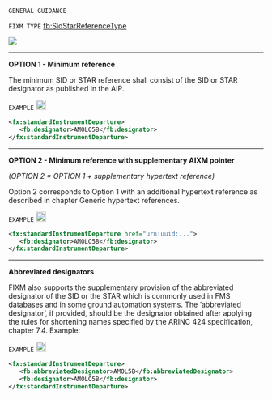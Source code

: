 `GENERAL GUIDANCE`

`FIXM TYPE` [fb:SidStarReferenceType](https://www.fixm.aero/releases/FIXM-4.2.0/doc/schema_documentation/Fixm_SidStarReferenceType.html#Link1E)

<img src="https://github.com/hlepori/fixm_test/blob/master/media/SidStarReferenceType.png">

***

**OPTION 1 - Minimum reference**

The minimum SID or STAR reference shall consist of the SID or STAR
designator as published in the AIP.

`EXAMPLE` <img src="https://github.com/hlepori/fixm_test/blob/master/media/ok.png" width="20" height="20" />

```xml
<fx:standardInstrumentDeparture>
   <fb:designator>AMOLO5B</fb:designator>
</fx:standardInstrumentDeparture>

```

***

**OPTION 2 - Minimum reference with supplementary AIXM pointer**

*(OPTION 2 = OPTION 1 + supplementary hypertext reference)*

Option 2 corresponds to Option 1 with an additional hypertext reference
as described in chapter Generic hypertext references.

`EXAMPLE` <img src="https://github.com/hlepori/fixm_test/blob/master/media/ok.png" width="20" height="20" />

```xml
<fx:standardInstrumentDeparture href="urn:uuid:...">
   <fb:designator>AMOLO5B</fb:designator>
</fx:standardInstrumentDeparture>
```

***

**Abbreviated designators**

FIXM also supports the supplementary provision of the abbreviated
designator of the SID or the STAR which is commonly used in FMS
databases and in some ground automation systems. The ‘abbreviated
designator’, if provided, should be the designator obtained after
applying the rules for shortening names specified by the ARINC 424
specification, chapter 7.4. Example:

`EXAMPLE` <img src="https://github.com/hlepori/fixm_test/blob/master/media/ok.png" width="20" height="20" />

```xml
<fx:standardInstrumentDeparture>
   <fb:abbreviatedDesignator>AMOL5B</fb:abbreviatedDesignator>
   <fb:designator>AMOLO5B</fb:designator>
</fx:standardInstrumentDeparture>
```